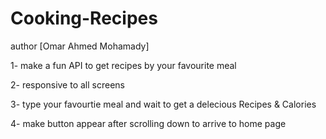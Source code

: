 # Cooking-Recipes

author [Omar Ahmed Mohamady]

1- make a fun API to get recipes by your favourite meal

2- responsive to all screens

3- type your favourtie meal and wait to get a delecious Recipes & Calories

4- make button appear after scrolling down to arrive to home page
